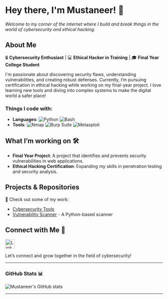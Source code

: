 # **Hey there, I'm Mustaneer! 👋**  
*Welcome to my corner of the internet where I build and break things in the world of cybersecurity and ethical hacking.*


## **About Me**

🔒 **Cybersecurity Enthusiast** | 💻 **Ethical Hacker in Training** | 🎓 **Final Year College Student**

I'm passionate about discovering security flaws, understanding vulnerabilities, and creating robust defenses. Currently, I’m pursuing certification in ethical hacking while working on my final-year project. I love learning new tools and diving into complex systems to make the digital world a safer place!

### **Things I code with:**
- **Languages**: ![Python](https://img.shields.io/badge/Python-3670A0?style=for-the-badge&logo=python&logoColor=ffdd54) ![Bash](https://img.shields.io/badge/Bash-4EAA25?style=for-the-badge&logo=gnu-bash&logoColor=white)
- **Tools**: ![Nmap](https://img.shields.io/badge/Nmap-4682B4?style=for-the-badge&logo=nmap&logoColor=white) ![Burp Suite](https://img.shields.io/badge/Burp_Suite-FF6F00?style=for-the-badge&logo=burpsuite&logoColor=white) ![Metasploit](https://img.shields.io/badge/Metasploit-20B2AA?style=for-the-badge)

## **What I’m working on** 🛠️
- **Final Year Project**: A project that identifies and prevents security vulnerabilities in web applications.
- **Ethical Hacking Certification**: Expanding my skills in penetration testing and security analysis.

## **Projects & Repositories**

🚀 Check out some of my work:
- [Cybersecurity Tools](https://github.com/your-username/repo) 
- [Vulnerability Scanner](https://github.com/your-username/repo) - A Python-based scanner

## **Connect with Me** 🤝  
<a href="https://www.linkedin.com/in/gangolli-mustaneer-09b185269?utm_source=share&utm_campaign=share_via&utm_content=profile&utm_medium=android_app">
    <img src="https://upload.wikimedia.org/wikipedia/commons/c/ca/LinkedIn_logo_initials.png" alt="LinkedIn" width="30" height="30"/>
</a>

Let’s connect and grow together in the field of cybersecurity!

---

### **GitHub Stats** 📊  
![Mustaneer's GitHub stats](https://github-readme-stats.vercel.app/api?username=your-username&show_icons=true&theme=radical)

---
